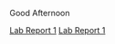 Good Afternoon


[Lab Report 1](new_file.html)
[Lab Report 1](https://ouyangca.github.io/cse15l-lab-reports/new_file.html)
